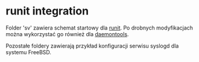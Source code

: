 # runit integration

Folder 'sv' zawiera schemat startowy dla [runit](https://smarden.org/runit/).
Po drobnych modyfikacjach można wykorzystać go również dla [daemontools](https://cr.yp.to/daemontools.html).

Pozostałe foldery zawierają przykład konfiguracji serwisu syslogd dla systemu FreeBSD.
